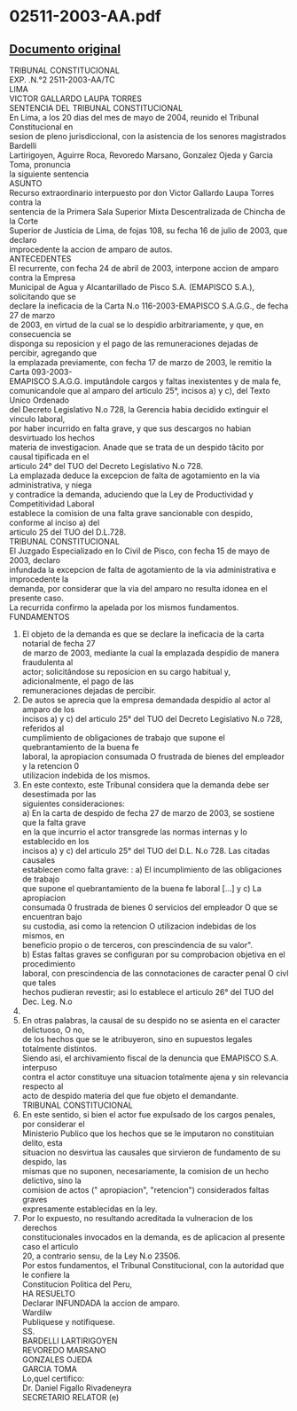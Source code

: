 
02511-2003-AA.pdf
=================
  
[Documento original](https://tc.gob.pe/jurisprudencia/2004/02511-2003-AA.pdf)  
---  
TRIBUNAL CONSTITUCIONAL  
EXP. .N.°2 2511-2003-AA/TC  
LIMA  
VICTOR GALLARDO LAUPA TORRES  
SENTENCIA DEL TRIBUNAL CONSTITUCIONAL  
En Lima, a los 20 dias del mes de mayo de 2004, reunido el Tribunal Constitucional en  
sesion de pleno jurisdiccional, con la asistencia de los senores magistrados Bardelli  
Lartirigoyen, Aguirre Roca, Revoredo Marsano, Gonzalez Ojeda y Garcia Toma, pronuncia  
la siguiente sentencia  
ASUNTO  
Recurso extraordinario interpuesto por don Victor Gallardo Laupa Torres contra la  
sentencia de la Primera Sala Superior Mixta Descentralizada de Chincha de la Corte  
Superior de Justicia de Lima, de fojas 108, su fecha 16 de julio de 2003, que declaro  
improcedente la accion de amparo de autos.  
ANTECEDENTES  
El recurrente, con fecha 24 de abril de 2003, interpone accion de amparo contra la Empresa  
Municipal de Agua y Alcantarillado de Pisco S.A. (EMAPISCO S.A.), solicitando que se  
declare la ineficacia de la Carta N.o 116-2003-EMAPISCO S.A.G.G., de fecha 27 de marzo  
de 2003, en virtud de la cual se lo despidio arbitrariamente, y que, en consecuencia se  
disponga su reposicion y el pago de las remuneraciones dejadas de percibir, agregando que  
la emplazada previamente, con fecha 17 de marzo de 2003, le remitio la Carta 093-2003-  
EMAPISCO S.A.G.G. imputândole cargos y faltas inexistentes y de mala fe,  
comunicandole que al amparo del articulo 25°, incisos a) y c), del Texto Unico Ordenado  
del Decreto Legislativo N.o 728, la Gerencia habia decidido extinguir el vinculo laboral,  
por haber incurrido en falta grave, y que sus descargos no habian desvirtuado los hechos  
materia de investigacion. Anade que se trata de un despido tâcito por causal tipificada en el  
articulo 24° del TUO del Decreto Legislativo N.o 728.  
La emplazada deduce la excepcion de falta de agotamiento en la via administrativa, y niega  
y contradice la demanda, aduciendo que la Ley de Productividad y Competitividad Laboral  
establece la comision de una falta grave sancionable con despido, conforme al inciso a) del  
articulo 25 del TUO del D.L.728.  
TRIBUNAL CONSTITUCIONAL  
El Juzgado Especializado en lo Civil de Pisco, con fecha 15 de mayo de 2003, declaro  
infundada la excepcion de falta de agotamiento de la via administrativa e improcedente la  
demanda, por considerar que la via del amparo no resulta idonea en el presente caso.  
La recurrida confirmo la apelada por los mismos fundamentos.  
FUNDAMENTOS  
1. El objeto de la demanda es que se declare la ineficacia de la carta notarial de fecha 27  
de marzo de 2003, mediante la cual la emplazada despidio de manera fraudulenta al  
actor; solicitândose su reposicion en su cargo habitual y, adicionalmente, el pago de las  
remuneraciones dejadas de percibir.  
2. De autos se aprecia que la empresa demandada despidio al actor al amparo de los  
incisos a) y c) del articulo 25° del TUO del Decreto Legislativo N.o 728, referidos al  
cumplimiento de obligaciones de trabajo que supone el quebrantamiento de la buena fe  
laboral, la apropiacion consumada O frustrada de bienes del empleador y la retencion 0  
utilizacion indebida de los mismos.  
3. En este contexto, este Tribunal considera que la demanda debe ser desestimada por las  
siguientes consideraciones:  
a) En la carta de despido de fecha 27 de marzo de 2003, se sostiene que la falta grave  
en la que incurrio el actor transgrede las normas internas y lo establecido en los  
incisos a) y c) del articulo 25° del TUO del D.L. N.o 728. Las citadas causales  
establecen como falta grave: : a) El incumplimiento de las obligaciones de trabajo  
que supone el quebrantamiento de la buena fe laboral [...] y c) La apropiacion  
consumada 0 frustrada de bienes 0 servicios del empleador O que se encuentran bajo  
su custodia, asi como la retencion O utilizacion indebidas de los mismos, en  
beneficio propio o de terceros, con prescindencia de su valor".  
b) Estas faltas graves se configuran por su comprobacion objetiva en el procedimiento  
laboral, con prescindencia de las connotaciones de caracter penal O civl que tales  
hechos pudieran revestir; asi lo establece el articulo 26° del TUO del Dec. Leg. N.o  
728.  
4. En otras palabras, la causal de su despido no se asienta en el caracter delictuoso, O no,  
de los hechos que se le atribuyeron, sino en supuestos legales totalmente distintos.  
Siendo asi, el archivamiento fiscal de la denuncia que EMAPISCO S.A. interpuso  
contra el actor constituye una situacion totalmente ajena y sin relevancia respecto al  
acto de despido materia del que fue objeto el demandante.  
TRIBUNAL CONSTITUCIONAL  
5. En este sentido, si bien el actor fue expulsado de los cargos penales, por considerar el  
Ministerio Publico que los hechos que se le imputaron no constituian delito, esta  
situacion no desvirtua las causales que sirvieron de fundamento de su despido, las  
mismas que no suponen, necesariamente, la comision de un hecho delictivo, sino la  
comision de actos (" apropiacion", "retencion") considerados faltas graves  
expresamente establecidas en la ley.  
6. Por lo expuesto, no resultando acreditada la vulneracion de los derechos  
constitucionales invocados en la demanda, es de aplicacion al presente caso el articulo  
20, a contrario sensu, de la Ley N.o 23506.  
Por estos fundamentos, el Tribunal Constitucional, con la autoridad que le confiere la  
Constitucion Politica del Peru,  
HA RESUELTO  
Declarar INFUNDADA la accion de amparo.  
Wardilw  
Publiquese y notifiquese.  
SS.  
BARDELLI LARTIRIGOYEN  
REVOREDO MARSANO  
GONZALES OJEDA  
GARCIA TOMA  
Lo,quel certifico:  
Dr. Daniel Figallo Rivadeneyra  
SECRETARIO RELATOR (e)
